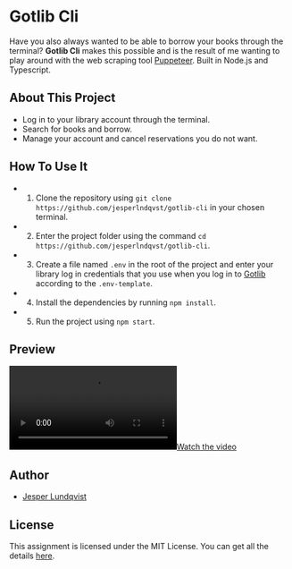 # Gotlib Cli

Have you also always wanted to be able to borrow your books through the terminal?
**Gotlib Cli** makes this possible and is the result of me wanting to play around with the web scraping tool [Puppeteer](https://github.com/puppeteer/puppeteer).
Built in Node.js and Typescript.

## About This Project

- Log in to your library account through the terminal.
- Search for books and borrow.
- Manage your account and cancel reservations you do not want.

## How To Use It

- 1. Clone the repository using `git clone https://github.com/jesperlndqvst/gotlib-cli` in your chosen terminal.
- 2. Enter the project folder using the command `cd https://github.com/jesperlndqvst/gotlib-cli`.
- 3. Create a file named `.env` in the root of the project and enter your library log in credentials that you use when you log in to [Gotlib](https://encore.gotlib.goteborg.se/) according to the `.env-template`.
- 4. Install the dependencies by running `npm install`.
- 5. Run the project using `npm start`.

## Preview

[![Watch the video](https://user-images.githubusercontent.com/8672087/109429669-3bafdd00-79fd-11eb-8a57-fea6304e282b.mp4)](https://user-images.githubusercontent.com/8672087/109429669-3bafdd00-79fd-11eb-8a57-fea6304e282b.mp4)

## Author

- [Jesper Lundqvist](https://github.com/jesperlndqvst)

## License

This assignment is licensed under the MIT License. You can get all the details [here](https://github.com/jesperlndqvst/gotlib-cli/LICENSE).
